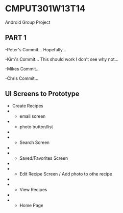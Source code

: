 CMPUT301W13T14
==============

Android Group Project

PART 1
-------------------------------
-Peter's Commit... Hopefully...

-Kim's Commit... This should work I don't see why not...

-Mikes Commit... 

-Chris Commit...


UI Screens to Prototype
--------------------------------
- Create Recipes
-   - email screen
-   - photo button/list
-   
- - Search Screen
- 
- - Saved/Favorites Screen
- 
- - Edit Recipe Screen / Add photo to othe recipe
- 
- - View Recipes
- 
- - Home Page
